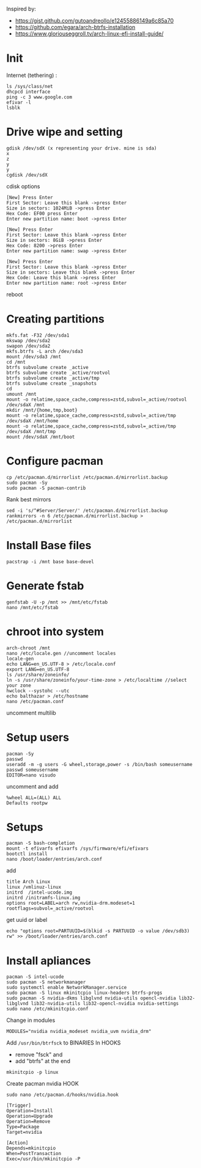 Inspired by:
- https://gist.github.com/gutoandreollo/e12455886149a6c85a70
- https://github.com/egara/arch-btrfs-installation
- https://www.gloriouseggroll.tv/arch-linux-efi-install-guide/

# Init
Internet (tethering) :
```
ls /sys/class/net
dhcpcd interface
ping -c 3 www.google.com
efivar -l
lsblk
```
# Drive wipe and setting
```
gdisk /dev/sdX (x representing your drive. mine is sda)
x
z
y
y
cgdisk /dev/sdX
```
cdisk options
```
[New] Press Enter
First Sector: Leave this blank ->press Enter
Size in sectors: 1024MiB ->press Enter
Hex Code: EF00 press Enter
Enter new partition name: boot ->press Enter
```
```
[New] Press Enter
First Sector: Leave this blank ->press Enter
Size in sectors: 8GiB ->press Enter
Hex Code: 8200 ->press Enter
Enter new partition name: swap ->press Enter
```
```
[New] Press Enter
First Sector: Leave this blank ->press Enter
Size in sectors: Leave this blank ->press Enter
Hex Code: Leave this blank ->press Enter
Enter new partition name: root ->press Enter
```
reboot
# Creating partitions
```
mkfs.fat -F32 /dev/sda1
mkswap /dev/sda2
swapon /dev/sda2
mkfs.btrfs -L arch /dev/sda3
mount /dev/sda3 /mnt
cd /mnt
btrfs subvolume create _active
btrfs subvolume create _active/rootvol
btrfs subvolume create _active/tmp
btrfs subvolume create _snapshots
cd
umount /mnt
mount -o relatime,space_cache,compress=zstd,subvol=_active/rootvol /dev/sdaX /mnt
mkdir /mnt/{home,tmp,boot}
mount -o relatime,space_cache,compress=zstd,subvol=_active/tmp /dev/sdaX /mnt/home
mount -o relatime,space_cache,compress=zstd,subvol=_active/tmp /dev/sdaX /mnt/tmp
mount /dev/sdaX /mnt/boot
```
# Configure pacman
```
cp /etc/pacman.d/mirrorlist /etc/pacman.d/mirrorlist.backup
sudo pacman -Sy  
sudo pacman -S pacman-contrib
```
Rank best mirrors
```
sed -i 's/^#Server/Server/' /etc/pacman.d/mirrorlist.backup
rankmirrors -n 6 /etc/pacman.d/mirrorlist.backup > /etc/pacman.d/mirrorlist
```
# Install Base files
```
pacstrap -i /mnt base base-devel
```
# Generate fstab
```
genfstab -U -p /mnt >> /mnt/etc/fstab
nano /mnt/etc/fstab
```
# chroot into system
```
arch-chroot /mnt
nano /etc/locale.gen //uncomment locales
locale-gen
echo LANG=en_US.UTF-8 > /etc/locale.conf
export LANG=en_US.UTF-8
ls /usr/share/zoneinfo/
ln -s /usr/share/zoneinfo/your-time-zone > /etc/localtime //select your zone
hwclock --systohc --utc
echo balthazar > /etc/hostname
nano /etc/pacman.conf
```
uncomment multilib
# Setup users
```
pacman -Sy
passwd
useradd -m -g users -G wheel,storage,power -s /bin/bash someusername
passwd someusername
EDITOR=nano visudo
```
uncomment and add
```
%wheel ALL=(ALL) ALL
Defaults rootpw
```
# Setups
```
pacman -S bash-completion
mount -t efivarfs efivarfs /sys/firmware/efi/efivars
bootctl install
nano /boot/loader/entries/arch.conf
```
add
```
title Arch Linux
linux /vmlinuz-linux
initrd  /intel-ucode.img
initrd /initramfs-linux.img
options root=LABEL=arch rw,nvidia-drm.modeset=1 rootflags=subvol=_active/rootvol
```
get uuid or label
```
echo "options root=PARTUUID=$(blkid -s PARTUUID -o value /dev/sdb3) rw" >> /boot/loader/entries/arch.conf
```
# Install apliances
```
pacman -S intel-ucode
sudo pacman -S networkmanager
sudo systemctl enable NetworkManager.service
sudo pacman -S linux mkinitcpio linux-headers btrfs-progs
sudo pacman -S nvidia-dkms libglvnd nvidia-utils opencl-nvidia lib32-libglvnd lib32-nvidia-utils lib32-opencl-nvidia nvidia-settings
sudo nano /etc/mkinitcpio.conf
```
Change in modules
```
MODULES="nvidia nvidia_modeset nvidia_uvm nvidia_drm"
```
Add ```/usr/bin/btrfsck``` to BINARIES
In HOOKS
- remove "fsck" and 
- add "btrfs" at the end
```
mkinitcpio -p linux
```
Create pacman nvidia HOOK
```
sudo nano /etc/pacman.d/hooks/nvidia.hook

[Trigger]
Operation=Install
Operation=Upgrade
Operation=Remove
Type=Package
Target=nvidia

[Action]
Depends=mkinitcpio
When=PostTransaction
Exec=/usr/bin/mkinitcpio -P
```